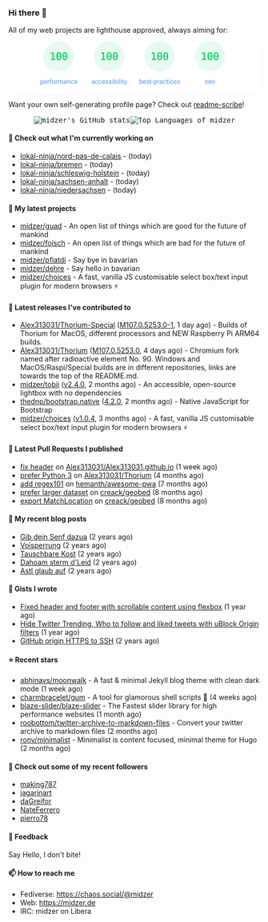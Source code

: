 ### Hi there 👋

All of my web projects are lighthouse approved, always aiming for:

<p align="center">
  <kbd><img src="https://github.com/midzer/midzer/blob/master/lighthouse.svg" alt="Lighthouse score 100s"></kbd>
</p>

Want your own self-generating profile page? Check out [readme-scribe](https://github.com/muesli/readme-scribe)!

<p align="center">
  <kbd><img src="https://github-readme-stats.vercel.app/api?username=midzer&show_icons=true&hide_title=true&hide_border=true&theme=tokyonight" alt="midzer's GitHub stats"><img height="165" src="https://github-readme-stats.vercel.app/api/top-langs/?username=midzer&layout=compact&langs_count=8&hide_border=true&theme=tokyonight" alt="Top Languages of midzer"></kbd>
</p>

#### 👷 Check out what I'm currently working on

- [lokal-ninja/nord-pas-de-calais](https://github.com/lokal-ninja/nord-pas-de-calais) -  (today)
- [lokal-ninja/bremen](https://github.com/lokal-ninja/bremen) -  (today)
- [lokal-ninja/schleswig-holstein](https://github.com/lokal-ninja/schleswig-holstein) -  (today)
- [lokal-ninja/sachsen-anhalt](https://github.com/lokal-ninja/sachsen-anhalt) -  (today)
- [lokal-ninja/niedersachsen](https://github.com/lokal-ninja/niedersachsen) -  (today)

#### 🌱 My latest projects

- [midzer/guad](https://github.com/midzer/guad) - An open list of things which are good for the future of mankind
- [midzer/foisch](https://github.com/midzer/foisch) - An open list of things which are bad for the future of mankind
- [midzer/pfiatdi](https://github.com/midzer/pfiatdi) - Say bye in bavarian
- [midzer/dehre](https://github.com/midzer/dehre) - Say hello in bavarian
- [midzer/choices](https://github.com/midzer/choices) - A fast, vanilla JS customisable select box/text input plugin for modern browsers ⚡

#### 🔭 Latest releases I've contributed to

- [Alex313031/Thorium-Special](https://github.com/Alex313031/Thorium-Special) ([M107.0.5253.0-1](https://github.com/Alex313031/Thorium-Special/releases/tag/M107.0.5253.0-1), 1 day ago) - Builds of Thorium for MacOS, different processors and NEW Raspberry Pi ARM64 builds.
- [Alex313031/Thorium](https://github.com/Alex313031/Thorium) ([M107.0.5253.0](https://github.com/Alex313031/Thorium/releases/tag/M107.0.5253.0), 4 days ago) - Chromium fork named after radioactive element No. 90. Windows and MacOS/Raspi/Special builds are in different repositories, links are towards the top of the README.md.
- [midzer/tobii](https://github.com/midzer/tobii) ([v2.4.0](https://github.com/midzer/tobii/releases/tag/v2.4.0), 2 months ago) - An accessible, open-source lightbox with no dependencies
- [thednp/bootstrap.native](https://github.com/thednp/bootstrap.native) ([4.2.0](https://github.com/thednp/bootstrap.native/releases/tag/4.2.0), 2 months ago) - Native JavaScript for Bootstrap
- [midzer/choices](https://github.com/midzer/choices) ([v1.0.4](https://github.com/midzer/choices/releases/tag/v1.0.4), 3 months ago) - A fast, vanilla JS customisable select box/text input plugin for modern browsers ⚡

#### 🔨 Latest Pull Requests I published

- [fix header](https://github.com/Alex313031/Alex313031.github.io/pull/2) on [Alex313031/Alex313031.github.io](https://github.com/Alex313031/Alex313031.github.io) (1 week ago)
- [prefer Python 3](https://github.com/Alex313031/Thorium/pull/21) on [Alex313031/Thorium](https://github.com/Alex313031/Thorium) (4 months ago)
- [add regex101](https://github.com/hemanth/awesome-pwa/pull/246) on [hemanth/awesome-pwa](https://github.com/hemanth/awesome-pwa) (7 months ago)
- [prefer larger dataset](https://github.com/creack/geobed/pull/2) on [creack/geobed](https://github.com/creack/geobed) (8 months ago)
- [export MatchLocation](https://github.com/creack/geobed/pull/1) on [creack/geobed](https://github.com/creack/geobed) (8 months ago)

#### 📜 My recent blog posts

- [Gib dein Senf dazua](https://ampergai.de/2021/02/001/) (2 years ago)
- [Voisperrung](https://ampergai.de/2020/08/001/) (2 years ago)
- [Tauschbare Kost](https://ampergai.de/2020/04/001/) (2 years ago)
- [Dahoam sterm d&#39;Leid](https://ampergai.de/2020/03/001/) (2 years ago)
- [Astl glaub auf](https://ampergai.de/2020/02/001/) (2 years ago)

#### 📓 Gists I wrote

- [Fixed header and footer with scrollable content using flexbox](https://gist.github.com/3893ce8c0bec6f805ec1a7bb3269775d) (1 year ago)
- [Hide Twitter Trending, Who to follow and liked tweets with uBlock Origin filters](https://gist.github.com/1afc39bdf5adbfe0020d1c2212b76b87) (1 year ago)
- [GitHub origin HTTPS to SSH](https://gist.github.com/3ceba8ad7d956e02d9e920b121d8d059) (2 years ago)

#### ⭐ Recent stars

- [abhinavs/moonwalk](https://github.com/abhinavs/moonwalk) - A fast &amp; minimal Jekyll blog theme with clean dark mode (1 week ago)
- [charmbracelet/gum](https://github.com/charmbracelet/gum) - A tool for glamorous shell scripts 🎀 (4 weeks ago)
- [blaze-slider/blaze-slider](https://github.com/blaze-slider/blaze-slider) - The Fastest slider library for high performance websites (1 month ago)
- [roobottom/twitter-archive-to-markdown-files](https://github.com/roobottom/twitter-archive-to-markdown-files) - Convert your twitter archive to markdown files (2 months ago)
- [ronv/minimalist](https://github.com/ronv/minimalist) - Minimalist is content focused, minimal theme for Hugo (2 months ago)

#### 👯 Check out some of my recent followers

- [making787](https://github.com/making787)
- [jagarinart](https://github.com/jagarinart)
- [daGreifor](https://github.com/daGreifor)
- [NateFerrero](https://github.com/NateFerrero)
- [pierro78](https://github.com/pierro78)

#### 💬 Feedback

Say Hello, I don't bite!

#### 📫 How to reach me

- Fediverse: https://chaos.social/@midzer
- Web: https://midzer.de
- IRC: midzer on Libera
